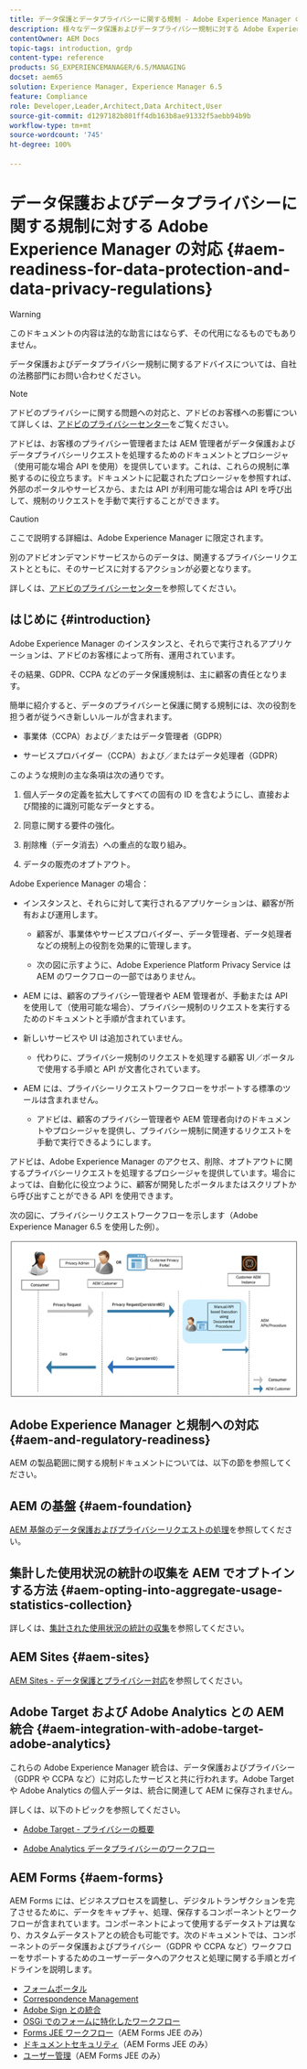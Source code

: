 ```yaml
---
title: データ保護とデータプライバシーに関する規制 - Adobe Experience Manager の対応
description: 様々なデータ保護およびデータプライバシー規制に対する Adobe Experience Manager のサポートについて説明します。これには、EU 一般データ保護規則（GDPR）、カリフォルニア州消費者プライバシー法および新しい AEM プロジェクトを実装する際の準拠方法が含まれます。
contentOwner: AEM Docs
topic-tags: introduction, grdp
content-type: reference
products: SG_EXPERIENCEMANAGER/6.5/MANAGING
docset: aem65
solution: Experience Manager, Experience Manager 6.5
feature: Compliance
role: Developer,Leader,Architect,Data Architect,User
source-git-commit: d1297182b801ff4db163b8ae91332f5aebb94b9b
workflow-type: tm+mt
source-wordcount: '745'
ht-degree: 100%

---
```


# データ保護およびデータプライバシーに関する規制に対する Adobe Experience Manager の対応 {#aem-readiness-for-data-protection-and-data-privacy-regulations}

>[!WARNING]
>
>このドキュメントの内容は法的な助言にはならず、その代用になるものでもありません。
>
>データ保護およびデータプライバシー規制に関するアドバイスについては、自社の法務部門にお問い合わせください。

>[!NOTE]
>
>アドビのプライバシーに関する問題への対応と、アドビのお客様への影響について詳しくは、[アドビのプライバシーセンター](https://www.adobe.com/jp/privacy.html)をご覧ください。

アドビは、お客様のプライバシー管理者または AEM 管理者がデータ保護およびデータプライバシーリクエストを処理するためのドキュメントとプロシージャ（使用可能な場合 API を使用）を提供しています。これは、これらの規制に準拠するのに役立ちます。ドキュメントに記載されたプロシージャを参照すれば、外部のポータルやサービスから、または API が利用可能な場合は API を呼び出して、規制のリクエストを手動で実行することができます。

>[!CAUTION]
>
>ここで説明する詳細は、Adobe Experience Manager に限定されます。
>
>別のアドビオンデマンドサービスからのデータは、関連するプライバシーリクエストとともに、そのサービスに対するアクションが必要となります。
>
>詳しくは、[アドビのプライバシーセンター](https://www.adobe.com/jp/privacy.html)を参照してください。

## はじめに {#introduction}

Adobe Experience Manager のインスタンスと、それらで実行されるアプリケーションは、アドビのお客様によって所有、運用されています。

その結果、GDPR、CCPA などのデータ保護規制は、主に顧客の責任となります。

簡単に紹介すると、データのプライバシーと保護に関する規制には、次の役割を担う者が従うべき新しいルールが含まれます。

* 事業体（CCPA）および／またはデータ管理者（GDPR）

* サービスプロバイダー（CCPA）および／またはデータ処理者（GDPR）

このような規則の主な条項は次の通りです。

1. 個人データの定義を拡大してすべての固有の ID を含むようにし、直接および間接的に識別可能なデータとする。

2. 同意に関する要件の強化。

3. 削除権（データ消去）への重点的な取り組み。

4. データの販売のオプトアウト。

Adobe Experience Manager の場合：

* インスタンスと、それらに対して実行されるアプリケーションは、顧客が所有および運用します。

   * 顧客が、事業体やサービスプロバイダー、データ管理者、データ処理者などの規制上の役割を効果的に管理します。

   * 次の図に示すように、Adobe Experience Platform Privacy Service は AEM のワークフローの一部ではありません。

* AEM には、顧客のプライバシー管理者や AEM 管理者が、手動または API を使用して（使用可能な場合）、プライバシー規制のリクエストを実行するためのドキュメントと手順が含まれています。

* 新しいサービスや UI は追加されていません。

   * 代わりに、プライバシー規制のリクエストを処理する顧客 UI／ポータルで使用する手順と API が文書化されています。

* AEM には、プライバシーリクエストワークフローをサポートする標準のツールは含まれません。

   * アドビは、顧客のプライバシー管理者や AEM 管理者向けのドキュメントやプロシージャを提供し、プライバシー規制に関連するリクエストを手動で実行できるようにします。

アドビは、Adobe Experience Manager のアクセス、削除、オプトアウトに関するプライバシーリクエストを処理するプロシージャを提供しています。場合によっては、自動化に役立つように、顧客が開発したポータルまたはスクリプトから呼び出すことができる API を使用できます。

次の図に、プライバシーリクエストワークフローを示します（Adobe Experience Manager 6.5 を使用した例）。

![データ保護とプライバシー](assets/data-protection-and-privacy-01.png)

## Adobe Experience Manager と規制への対応 {#aem-and-regulatory-readiness}

AEM の製品範囲に関する規制ドキュメントについては、以下の節を参照してください。

## AEM の基盤 {#aem-foundation}

[AEM 基盤のデータ保護およびプライバシーリクエストの処理](/help/sites-administering/handling-gdpr-requests-for-aem-platform.md)を参照してください。

## 集計した使用状況の統計の収集を AEM でオプトインする方法 {#aem-opting-into-aggregate-usage-statistics-collection}

詳しくは、[集計された使用状況の統計の収集](/help/sites-deploying/opt-in-aggregated-usage-statistics.md)を参照してください。

## AEM Sites {#aem-sites}

[AEM Sites - データ保護とプライバシー対応](/help/sites-administering/gdpr-compliance-sites.md)を参照してください。

## Adobe Target および Adobe Analytics との AEM 統合 {#aem-integration-with-adobe-target-adobe-analytics}

これらの Adobe Experience Manager 統合は、データ保護およびプライバシー（GDPR や CCPA など）に対応したサービスと共に行われます。Adobe Target や Adobe Analytics の個人データは、統合に関連して AEM に保存されません。

詳しくは、以下のトピックを参照してください。

* [Adobe Target - プライバシーの概要](https://developer.adobe.com/target/before-implement/privacy/cmp-privacy-and-general-data-protection-regulation/?lang=ja)

* [Adobe Analytics データプライバシーのワークフロー](https://experienceleague.adobe.com/docs/analytics/admin/admin-tools/data-governance/an-gdpr-workflow.html?lang=ja)

## AEM Forms {#aem-forms}

AEM Forms には、ビジネスプロセスを調整し、デジタルトランザクションを完了させるために、データをキャプチャ、処理、保存するコンポーネントとワークフローが含まれています。コンポーネントによって使用するデータストアは異なり、カスタムデータストアとの統合も可能です。次のドキュメントでは、コンポーネントのデータ保護およびプライバシー（GDPR や CCPA など）ワークフローをサポートするためのユーザーデータへのアクセスと処理に関する手順とガイドラインを説明します。

* [フォームポータル](/help/forms/using/forms-portal-handling-user-data.md)
* [Correspondence Management](/help/forms/using/correspondence-management-handling-user-data.md)
* [Adobe Sign との統合](/help/forms/using/integration-adobe-sign-handling-user-data.md)
* [OSGi でのフォームに特化したワークフロー](/help/forms/using/forms-workflow-osgi-handling-user-data.md)
* [Forms JEE ワークフロー](/help/forms/using/forms-workflow-jee-handling-user-data.md)（AEM Forms JEE のみ）
* [ドキュメントセキュリティ](/help/forms/using/document-security-handling-user-data.md)（AEM Forms JEE のみ）
* [ユーザー管理](/help/forms/using/user-management-handling-user-data.md)（AEM Forms JEE のみ）
